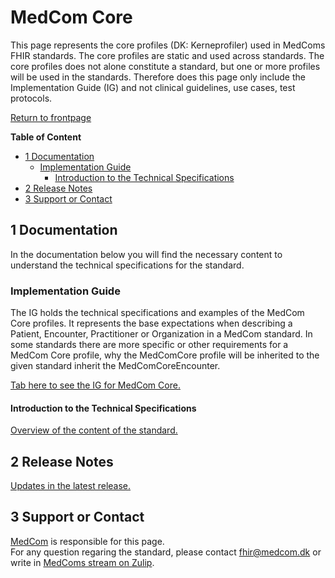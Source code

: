 # MedCom Core 

This page represents the core profiles (DK: Kerneprofiler) used in MedComs FHIR standards. The core profiles are static and used across standards. The core profiles does not alone constitute a standard, but one or more profiles will be used in the standards. Therefore does this page only include the Implementation Guide (IG) and not clinical guidelines, use cases, test protocols. 

<a href="https://medcomdk.github.io/MedComLandingPage/" target="_blank">Return to frontpage</a>

**Table of Content**
- [1 Documentation](#1-documentation)
  * [Implementation Guide](#implementation-guide)
    + [Introduction to the Technical Specifications](#introduction-to-the-technical-specifications)
- [2 Release Notes](#2-release-notes)
- [3 Support or Contact](#3-support-or-contact)

## 1 Documentation 

In the documentation below you will find the necessary content to understand the technical specifications for the standard. 

### Implementation Guide

The IG holds the technical specifications and examples of the MedCom Core profiles. It represents the base expectations when describing a Patient, Encounter, Practitioner or Organization in a MedCom standard. In some standards there are more specific or other requirements for a MedCom Core profile, why the MedComCore profile will be inherited to the given standard inherit the MedComCoreEncounter. 

<a href="https://build.fhir.org/ig/medcomdk/dk-medcom-core/" target="_blank">Tab here to see the IG for MedCom Core.</a>

#### Introduction to the Technical Specifications

[Overview of the content of the standard.](assets/documents/Intro-Technical-Spec-ENG.md)

## 2 Release Notes

[Updates in the latest release.](assets/documents/ReleaseNote-ENG.md)

## 3 Support or Contact

[MedCom](https://www.medcom.dk/) is responsible for this page.  
For any question regaring the standard, please contact <fhir@medcom.dk> or write in <a href="https://chat.fhir.org/#narrow/stream/315677-denmark.2Fmedcom.2FFHIRimplementationErfaGroup" target="_blank">MedComs stream on Zulip</a>.